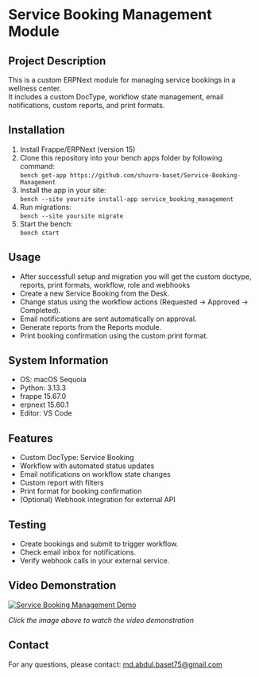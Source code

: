 # Service Booking Management Module

## Project Description

This is a custom ERPNext module for managing service bookings in a wellness center.  
It includes a custom DocType, workflow state management, email notifications, custom reports, and print formats.

## Installation

1. Install Frappe/ERPNext (version 15)
2. Clone this repository into your bench apps folder by following command:  
   `bench get-app https://github.com/shuvro-baset/Service-Booking-Management`
3. Install the app in your site:  
   `bench --site yoursite install-app service_booking_management`
4. Run migrations:  
   `bench --site yoursite migrate`
5. Start the bench:  
   `bench start`

## Usage

- After successfull setup and migration you will get the custom doctype, reports, print formats, workflow, role and webhooks
- Create a new Service Booking from the Desk.
- Change status using the workflow actions (Requested → Approved → Completed).
- Email notifications are sent automatically on approval.
- Generate reports from the Reports module.
- Print booking confirmation using the custom print format.

## System Information

- OS: macOS Sequoia
- Python: 3.13.3
- frappe 15.67.0
- erpnext 15.60.1
- Editor: VS Code

## Features

- Custom DocType: Service Booking
- Workflow with automated status updates
- Email notifications on workflow state changes
- Custom report with filters
- Print format for booking confirmation
- (Optional) Webhook integration for external API

## Testing

- Create bookings and submit to trigger workflow.
- Check email inbox for notifications.
- Verify webhook calls in your external service.

## Video Demonstration

[![Service Booking Management Demo](https://drive.google.com/uc?export=view&id=126b7mT8MYJk_s4S2PQ81GWzcBz-CYZ1c)](https://drive.google.com/file/d/126b7mT8MYJk_s4S2PQ81GWzcBz-CYZ1c/view?usp=sharing)

_Click the image above to watch the video demonstration_

## Contact

For any questions, please contact: md.abdul.baset75@gmail.com
